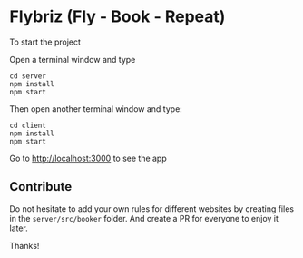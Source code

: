 # Flybriz (Fly - Book - Repeat)

To start the project

Open a terminal window and type
```
cd server
npm install
npm start
```
Then open another terminal window and type:
```
cd client
npm install
npm start
```

Go to [http://localhost:3000](http://localhost:3000) to see the app

## Contribute

Do not hesitate to add your own rules for different websites by creating files in the `server/src/booker` folder.
And create a PR for everyone to enjoy it later.

Thanks!